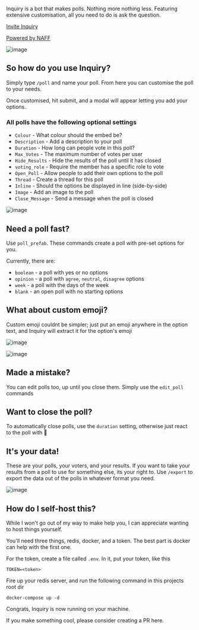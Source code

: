 Inquiry is a bot that makes polls. Nothing more nothing less. Featuring extensive customisation, all you need to do is ask the question. 

[Invite Inquiry](https://discord.com/api/oauth2/authorize?client_id=903968203779215401&permissions=377957124096&scope=bot%20applications.commands)

[Powered by NAFF](https://github.com/NAFTeam/NAFF)

![image](https://user-images.githubusercontent.com/22540825/186192310-653dee1e-972f-4e9e-a24a-ecd946f5d5c4.png)

## So how do you use Inquiry?
Simply type `/poll` and name your poll. From here you can customise the poll to your needs.

Once customised, hit submit, and a modal will appear letting you add your options. 

### All polls have the following optional settings
- `Colour` - What colour should the embed be?
- `Description` - Add a description to your poll
- `Duration` - How long can people vote in this poll?
- `Max_Votes` - The maximum number of votes per user
- `Hide_Results` - Hide the results of the poll until it has closed
- `voting_role` - Require the member has a specific role to vote 
- `Open_Poll` - Allow people to add their own options to the poll
- `Thread` - Create a thread for this poll
- `Inline` - Should the options be displayed in line (side-by-side)
- `Image` - Add an image to the poll
- `Close_Message` - Send a message when the poll is closed

![image](https://user-images.githubusercontent.com/22540825/192163218-7c464536-1bf9-4a05-a710-f703c7910b62.png)


## Need a poll fast? 
Use `poll_prefab`. These commands create a poll with pre-set options for you. 

Currently, there are:
- `boolean` - a poll with yes or no options
- `opinion` - a poll with `agree`, `neutral`, `disagree` options
- `week` - a poll with the days of the week
- `blank` - an open poll with no starting options 

## What about custom emoji?
Custom emoji couldnt be simpler; just put an emoji anywhere in the option text, and Inquiry will extract it for the option's emoji

![image](https://user-images.githubusercontent.com/22540825/186945287-9c4f7807-eb1d-4acb-8e83-2772c48ed1f5.png)

![image](https://user-images.githubusercontent.com/22540825/186945315-2b1a99ad-0c70-4374-af77-652684fe8e67.png)


## Made  a mistake?
You can edit polls too, up until you close them. Simply use the `edit_poll` commands

## Want to close the poll?
To automatically close polls, use the `duration` setting, otherwise just react to the poll with 🔴

## It's your data!
These are your polls, your voters, and your results. If you want to take your results from a poll to use for something else, its your right to. Use `/export` to export the data out of the polls in whatever format you need. 

![image](https://user-images.githubusercontent.com/22540825/192162953-e032ca82-8e49-4fe5-8683-eff87c49a29e.png)


## How do I self-host this?
While I won't go out of my way to make help you, I can appreciate wanting to host things yourself. 

You'll need three things, redis, docker, and a token. The best part is docker can help with the first one. 

For the token, create a file called `.env`. In it, put your token, like this
```
TOKEN=<token>
```

Fire up your redis server, and run the following command in this projects root dir
```
docker-compose up -d
```
Congrats, Inquiry is now running on your machine.

If you make something cool, please consider creating a PR here.
